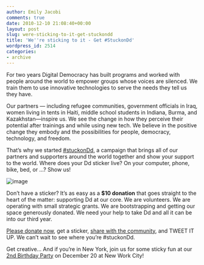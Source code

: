 ```yaml
---
author: Emily Jacobi
comments: true
date: 2010-12-10 21:08:40+00:00
layout: post
slug: were-sticking-to-it-get-stuckondd
title: 'We''re sticking to it - Get #StuckonDd'
wordpress_id: 2514
categories:
- archive
---
```


For two years Digital Democracy has built programs and worked with people around the world to empower groups whose voices are silenced. We train them to use innovative technologies to serve the needs they tell us they have.

Our partners — including refugee communities, government officials in Iraq, women living in tents in Haiti, middle school students in Indiana, Burma, and Kazakhstan—inspire us. We see the change in how they perceive their potential after trainings and while using new tech. We believe in the positive change they embody and the possibilities for people, democracy, technology, and freedom.

That’s why we started [#stuckonDd](http://digital-democracy.org/stuckondd/), a campaign that brings all of our partners and supporters around the world together and show your support to the world. Where does your Dd sticker live? On your computer, phone, bike, bed, or …? Show us!

![image](http://farm6.static.flickr.com/5085/5249383037_ec7a81e03f.jpg)

Don’t have a sticker? It’s as easy as a **$10 donation** that goes straight to the heart of the matter: supporting Dd at our core. We are volunteers. We are operating with small strategic grants. We are bootstrapping and getting our space generously donated. We need your help to take Dd and all it can be into our third year.

[Please donate now](https://www.networkforgood.org/donation/ExpressDonation.aspx?ORGID2=52-1780842&vlrStratCode=MSiLdAT54itjdpdIo0PWW%2fRAzctglM7qxFtURa6EbtvKGM29BjKSO%2bcuFyVHrSMY), get a sticker, [share with the community](http://stuckondd.posterous.com/), and TWEET IT UP. We can’t wait to see where you’re #stuckonDd.

Get creative…
And if you’re in New York, join us for some sticky fun at our [2nd Birthday Party](http://digidemparty.eventbrite.com/) on December 20 at New Work City!

